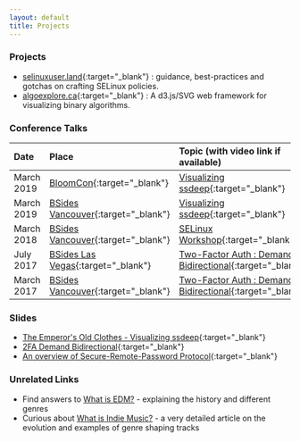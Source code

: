 ```yaml
---
layout: default
title: Projects
---
```


### Projects

* [selinuxuser.land](https://selinuxuser.land){:target="_blank"} : guidance, best-practices and gotchas on crafting SELinux policies.
* [algoexplore.ca](https://algoexplore.ca){:target="_blank"} : A d3.js/SVG web framework for visualizing binary algorithms.

### Conference Talks

| Date          | Place					| Topic (with video link if available) |
| :-------------|:------------- |:-----|
| March 2019|[BloomCon](https://www.bloomu.edu/bloomcon){:target="_blank"}|[Visualizing ssdeep](https://bupmediasite.passhe.edu/Mediasite/Showcase/bloomcon/Presentation/f99fd7156b7041e9870394a6c54193fd1d){:target="_blank"}|
| March 2019|[BSides Vancouver](https://www.bsidesvancouver.com/joe-kirwin){:target="_blank"}|[Visualizing ssdeep](https://github.com/joekir/ssdeepviz){:target="_blank"}|
| March 2018|[BSides Vancouver](https://www.bsidesvancouver.com/joe-kirwin){:target="_blank"}|[SELinux Workshop](https://github.com/joekir/selinux-workshop){:target="_blank"}|
|July 2017|[BSides Las Vegas](https://bsideslv2017.sched.com/event/BNGU){:target="_blank"}|[Two-Factor Auth : Demand Bidirectional](https://www.youtube.com/watch?v=J9Pd2JbYE44){:target="_blank"}|
|March 2017 | [BSides Vancouver](https://bsidesvancouver.com/speaker/speaker-3-day-1-track-2/){:target="_blank"}| [Two-Factor Auth : Demand Bidirectional](https://www.youtube.com/watch?v=aNW4CHfvYTs){:target="_blank"}|

### Slides

* [The Emperor's Old Clothes - Visualizing ssdeep](https://docs.google.com/presentation/d/e/2PACX-1vTbRtG0z2zsvYaIv9EwSVunOjhuZoxZMmxfJhFPlLJwgC85JISulZgKm7w8bEaQHA/pub?start=true&loop=false&delayms=3000#slide=id.p21){:target="_blank"}
* [2FA Demand Bidirectional](https://www.josephkirwin.com/2FA-Demand-Bidirectional/){:target="_blank"}
* [An overview of Secure-Remote-Password Protocol](https://www.josephkirwin.com/srp-talk){:target="_blank"}

### Unrelated Links

- Find answers to [What is EDM?](https://www.provos.org/p/what-is-edm/) - explaining the history and different genres
- Curious about [What is Indie Music?](https://www.provos.org/p/what-is-indie-music/) - a very detailed article on the evolution and examples of genre shaping tracks

